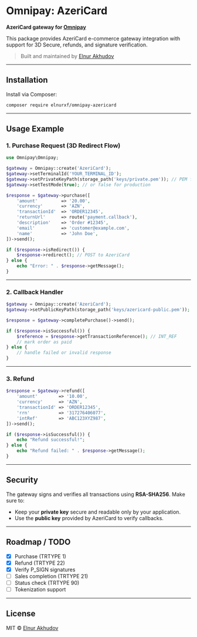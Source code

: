 # Omnipay: AzeriCard

**AzeriCard gateway for [Omnipay](https://github.com/thephpleague/omnipay)**

This package provides AzeriCard e-commerce gateway integration with support for 3D Secure, refunds, and signature verification.

> Built and maintained by [Elnur Akhudov](mailto:elnurxf@gmail.com)

---

## Installation

Install via Composer:

```bash
composer require elnurxf/omnipay-azericard
```

---

## Usage Example

### 1. Purchase Request (3D Redirect Flow)

```php
use Omnipay\Omnipay;

$gateway = Omnipay::create('AzeriCard');
$gateway->setTerminalId('YOUR_TERMINAL_ID');
$gateway->setPrivateKeyPath(storage_path('keys/private.pem')); // PEM file
$gateway->setTestMode(true); // or false for production

$response = $gateway->purchase([
    'amount'         => '20.00',
    'currency'       => 'AZN',
    'transactionId'  => 'ORDER12345',
    'returnUrl'      => route('payment.callback'),
    'description'    => 'Order #12345',
    'email'          => 'customer@example.com',
    'name'           => 'John Doe',
])->send();

if ($response->isRedirect()) {
    $response->redirect(); // POST to AzeriCard
} else {
    echo "Error: " . $response->getMessage();
}
```

---

### 2. Callback Handler

```php
$gateway = Omnipay::create('AzeriCard');
$gateway->setPublicKeyPath(storage_path('keys/azericard-public.pem'));

$response = $gateway->completePurchase()->send();

if ($response->isSuccessful()) {
    $reference = $response->getTransactionReference(); // INT_REF
    // mark order as paid
} else {
    // handle failed or invalid response
}
```

---

### 3. Refund

```php
$response = $gateway->refund([
    'amount'        => '10.00',
    'currency'      => 'AZN',
    'transactionId' => 'ORDER12345',
    'rrn'           => '317276406077',
    'intRef'        => 'ABC123XYZ987',
])->send();

if ($response->isSuccessful()) {
    echo "Refund successful!";
} else {
    echo "Refund failed: " . $response->getMessage();
}
```

---

## Security

The gateway signs and verifies all transactions using **RSA-SHA256**. Make sure to:

- Keep your **private key** secure and readable only by your application.
- Use the **public key** provided by AzeriCard to verify callbacks.

---

## Roadmap / TODO

- [x] Purchase (TRTYPE 1)
- [x] Refund (TRTYPE 22)
- [x] Verify P_SIGN signatures
- [ ] Sales completion (TRTYPE 21)
- [ ] Status check (TRTYPE 90)
- [ ] Tokenization support

---

## License

MIT © [Elnur Akhudov](mailto:elnurxf@gmail.com)
